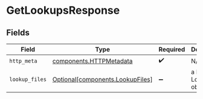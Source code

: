 # GetLookupsResponse


## Fields

| Field                                                                      | Type                                                                       | Required                                                                   | Description                                                                |
| -------------------------------------------------------------------------- | -------------------------------------------------------------------------- | -------------------------------------------------------------------------- | -------------------------------------------------------------------------- |
| `http_meta`                                                                | [components.HTTPMetadata](../../models/components/httpmetadata.md)         | :heavy_check_mark:                                                         | N/A                                                                        |
| `lookup_files`                                                             | [Optional[components.LookupFiles]](../../models/components/lookupfiles.md) | :heavy_minus_sign:                                                         | a list of LookupFile objects                                               |